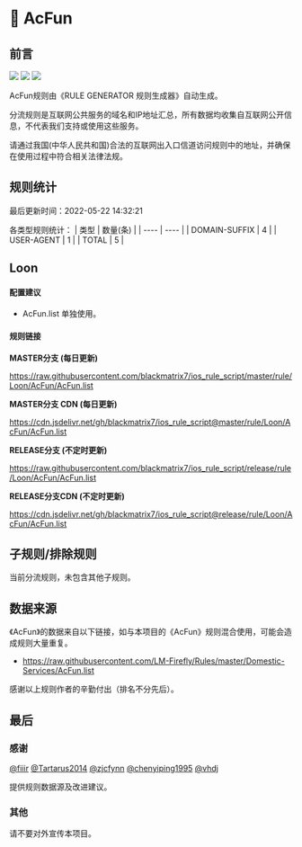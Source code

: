 # 🧸 AcFun

## 前言

![](https://shields.io/badge/-移除重复规则-ff69b4) ![](https://shields.io/badge/-DOMAIN与DOMAIN--SUFFIX合并-green) ![](https://shields.io/badge/-IP--CIDR(6)合并-blueviolet) 

AcFun规则由《RULE GENERATOR 规则生成器》自动生成。

分流规则是互联网公共服务的域名和IP地址汇总，所有数据均收集自互联网公开信息，不代表我们支持或使用这些服务。

请通过我国(中华人民共和国)合法的互联网出入口信道访问规则中的地址，并确保在使用过程中符合相关法律法规。

## 规则统计

最后更新时间：2022-05-22 14:32:21

各类型规则统计：
| 类型 | 数量(条)  | 
| ---- | ----  |
| DOMAIN-SUFFIX | 4  | 
| USER-AGENT | 1  | 
| TOTAL | 5  | 


## Loon 

#### 配置建议
- AcFun.list 单独使用。

#### 规则链接
**MASTER分支 (每日更新)**

https://raw.githubusercontent.com/blackmatrix7/ios_rule_script/master/rule/Loon/AcFun/AcFun.list

**MASTER分支 CDN (每日更新)**

https://cdn.jsdelivr.net/gh/blackmatrix7/ios_rule_script@master/rule/Loon/AcFun/AcFun.list

**RELEASE分支 (不定时更新)**

https://raw.githubusercontent.com/blackmatrix7/ios_rule_script/release/rule/Loon/AcFun/AcFun.list

**RELEASE分支CDN (不定时更新)**

https://cdn.jsdelivr.net/gh/blackmatrix7/ios_rule_script@release/rule/Loon/AcFun/AcFun.list

## 子规则/排除规则


当前分流规则，未包含其他子规则。

## 数据来源

《AcFun》的数据来自以下链接，如与本项目的《AcFun》规则混合使用，可能会造成规则大量重复。

- https://raw.githubusercontent.com/LM-Firefly/Rules/master/Domestic-Services/AcFun.list


感谢以上规则作者的辛勤付出（排名不分先后）。

## 最后

### 感谢

[@fiiir](https://github.com/fiiir) [@Tartarus2014](https://github.com/Tartarus2014) [@zjcfynn](https://github.com/zjcfynn) [@chenyiping1995](https://github.com/chenyiping1995) [@vhdj](https://github.com/vhdj)

提供规则数据源及改进建议。

### 其他

请不要对外宣传本项目。